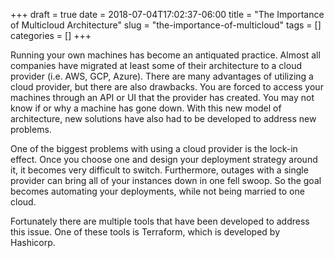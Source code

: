 +++ 
draft = true
date = 2018-07-04T17:02:37-06:00
title = "The Importance of Multicloud Architecture"
slug = "the-importance-of-multicloud" 
tags = []
categories = []
+++

Running your own machines has become an antiquated practice. Almost all companies have migrated at least some of their architecture to a cloud provider (i.e. AWS, GCP, Azure). There are many advantages of utilizing a cloud provider, but there are also drawbacks. You are forced to access your machines through an API or UI that the provider has created. You may not know if or why a machine has gone down. With this new model of architecture, new solutions have also had to be developed to address new problems.

One of the biggest problems with using a cloud provider is the lock-in effect. Once you choose one and design your deployment strategy around it, it becomes very difficult to switch. Furthermore, outages with a single provider can bring all of your instances down in one fell swoop. So the goal becomes automating your deployments, while not being married to one cloud.

Fortunately there are multiple tools that have been developed to address this issue. One of these tools is Terraform, which is developed by Hashicorp.